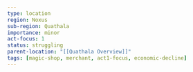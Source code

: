 ```yaml
---
type: location
region: Noxus
sub-region: Quathala
importance: minor
act-focus: 1
status: struggling
parent-location: "[[Quathala Overview]]"
tags: [magic-shop, merchant, act1-focus, economic-decline]
---
```

